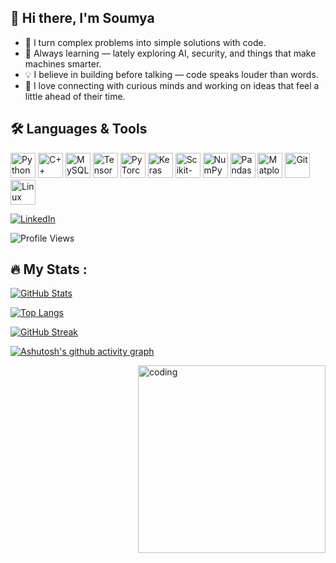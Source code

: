 ## 👋 Hi there, I'm Soumya

- 🚀 I turn complex problems into simple solutions with code.
- 🌱 Always learning — lately exploring AI, security, and things that make machines smarter.
- 💡 I believe in building before talking — code speaks louder than words.
- 🤝 I love connecting with curious minds and working on ideas that feel a little ahead of their time.

## 🛠 Languages & Tools

<p align="left">
  <!-- Programming Languages -->
  <img src="https://cdn.jsdelivr.net/gh/devicons/devicon/icons/python/python-original.svg" width="40" height="40" alt="Python"/>
  <img src="https://cdn.jsdelivr.net/gh/devicons/devicon/icons/cplusplus/cplusplus-original.svg" width="40" height="40" alt="C++"/>
  <img src="https://cdn.jsdelivr.net/gh/devicons/devicon/icons/mysql/mysql-original-wordmark.svg" width="40" height="40" alt="MySQL"/>
  
  <!-- Machine Learning & Data Science -->
  <img src="https://cdn.jsdelivr.net/gh/devicons/devicon/icons/tensorflow/tensorflow-original.svg" width="40" height="40" alt="TensorFlow"/>
  <img src="https://cdn.jsdelivr.net/gh/devicons/devicon/icons/pytorch/pytorch-original.svg" width="40" height="40" alt="PyTorch"/>
  <img src="https://cdn.jsdelivr.net/gh/devicons/devicon/icons/keras/keras-original.svg" width="40" height="40" alt="Keras"/>
  <img src="https://upload.wikimedia.org/wikipedia/commons/0/05/Scikit_learn_logo_small.svg" width="40" height="40" alt="Scikit-learn"/>
  <img src="https://cdn.jsdelivr.net/gh/devicons/devicon/icons/numpy/numpy-original.svg" width="40" height="40" alt="NumPy"/>
  <img src="https://cdn.jsdelivr.net/gh/devicons/devicon/icons/pandas/pandas-original.svg" width="40" height="40" alt="Pandas"/>

  <!-- Matplotlib (via official logo) -->
  <img src="https://upload.wikimedia.org/wikipedia/commons/8/84/Matplotlib_icon.svg" width="40" height="40" alt="Matplotlib"/>

  <!-- Tools -->
  <img src="https://cdn.jsdelivr.net/gh/devicons/devicon/icons/git/git-original.svg" width="40" height="40" alt="Git"/>
  <img src="https://cdn.jsdelivr.net/gh/devicons/devicon/icons/linux/linux-original.svg" width="40" height="40" alt="Linux"/>
</p>

[![LinkedIn](https://img.shields.io/badge/LinkedIn-blue?style=for-the-badge&logo=linkedin&logoColor=white)](https://www.linkedin.com/in/soumya-gupta-9b5777255/)

![Profile Views](https://komarev.com/ghpvc/?username=Soumya-2184&color=blue&style=for-the-badge)

## 🔥 My Stats :
[![GitHub Stats](https://github-readme-stats.vercel.app/api?username=Soumya-2184&show_icons=true&theme=radical)](https://github.com/Soumya-2184)

[![Top Langs](https://github-readme-stats.vercel.app/api/top-langs/?username=Soumya-2184&layout=compact&theme=radical)](https://github.com/Soumya-2184)

[![GitHub Streak](https://streak-stats.demolab.com/?user=Soumya-2184&theme=radical)](https://git.io/streak-stats)

[![Ashutosh's github activity graph](https://github-readme-activity-graph.vercel.app/graph?username=Soumya-2184&theme=dracula)](https://github.com/ashutosh00710/github-readme-activity-graph)

<img align="right" alt="coding" width="300" src="https://cdn.dribbble.com/users/1162077/screenshots/3848914/programmer.gif">



